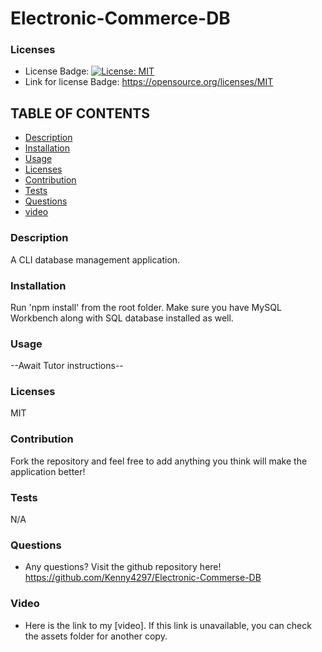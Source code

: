   # Electronic-Commerce-DB

  ### Licenses
  * License Badge: [![License: MIT](https://img.shields.io/badge/License-MIT-yellow.svg)](https://opensource.org/licenses/MIT)
  * Link for license Badge: https://opensource.org/licenses/MIT

  ## TABLE OF CONTENTS
  * [Description](#description)
  * [Installation](#installation)
  * [Usage](#usage)
  * [Licenses](#licenses)
  * [Contribution](#contribution)
  * [Tests](#tests)
  * [Questions](#questions)
  * [video](#video)

  ### Description
  A CLI database management application.

  ### Installation
  Run 'npm install' from the root folder. Make sure you have MySQL Workbench along with SQL database installed as well. 

  ### Usage
  --Await Tutor instructions--

  ### Licenses
  MIT

  ### Contribution
  Fork the repository and feel free to add anything you think will make the application better!

  ### Tests
  N/A

  ### Questions
  * Any questions? Visit the github repository here! https://github.com/Kenny4297/Electronic-Commerse-DB
  
  ### Video
  * Here is the link to my [video]. If this link is unavailable, you can check the assets folder for another copy. 